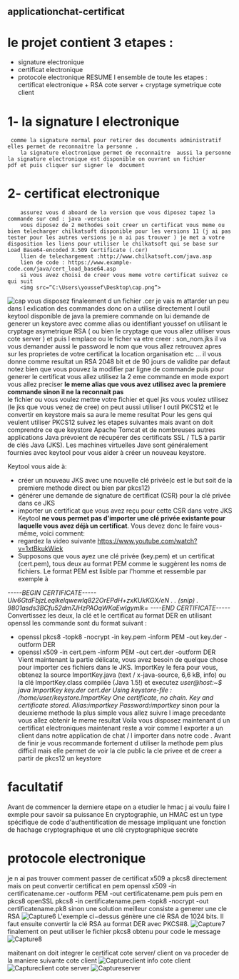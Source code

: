
## applicationchat-certificat 
# le projet contient 3 etapes :
  - signature electronique
  - certificat electronique
  - protocole electronique 
    RESUME l ensemble de toute les etapes : certificat electronique + RSA cote server + cryptage symetrique cote client 
 
# 1- la signature l electronique 
     comme la signature normal pour retirer des documents administratif elles permet de reconnaitre la personne .
        la signature electronique permet de reconnaitre  aussi la personne la signature electronique est disponible on ouvrant un fichier           pdf et puis cliquer sur signer le  document
        
# 2- certificat electronique 
        assurez vous d aboard de la version que vous diposez tapez la commande sur cmd : java -version 
        vous diposez de 2 methodes soit creer un certificat vous meme ou bien telecharger chilkatsoft disponible pour les versions 11 (j ai pas tester pour les autres versions je n ai pas trouver ) je met a votre disposition les liens pour utiliser le chilkatsoft qui se base sur  Load Base64-encoded X.509 Certificate (.cer)
        llien de telechargement :http://www.chilkatsoft.com/java.asp
        lien de code : https://www.example-code.com/java/cert_load_base64.asp
        si vous avez choisi de creer vous meme votre certificat suivez ce qui suit 
        <img src=“C:\Users\youssef\Desktop\cap.png”>
![cap](https://user-images.githubusercontent.com/47403132/84211363-79f61c80-aabb-11ea-81ef-a61bdfb432b8.png)
        vous disposez finaleement d un fichier .cer
        je vais m attarder un peu dans l exlication des commandes donc on a utilise directement l outil keytool disponible de java 
        la premiere commande on lui demande de generer un keystore avec comme alias ou identifiant youssef on utilisant le cryptage asymetrique RSA ( ou bien le cryptage que vous allez utiliser vous cote server ) et puis l emplace ou le ficher va etre creer : son_nom.jks
        il va vous demander aussi le password le nom que vous allez retrouvez apres sur les proprietes de votre certificat la location organisation etc ... il vous donne comme resultat un RSA 2048  bit et de 90 jours de validite par defaut notez bien que vous pouvez la modifier par ligne de commande 
        puis pour generer le certificat vous allez utilisez la 2 eme commande en mode export vous allez preciser 
        __le meme alias que vous avez utilisez avec la premiere commande sinon il ne la reconnait pas__        
        le fichier ou vous voulez  mettre votre fichier et quel jks vous voulez utilisez (le jks que vous venez de cree)
        on peut aussi utiliser l outil PKCS12 et le convertir en keystore mais sa aura le meme resultat 
        Pour les gens qui veulent utiliser PKCS12 suivez les etapes suivantes mais avant on doit comprendre ce que keystore
        Apache Tomcat et de nombreuses autres applications Java prévoient de récupérer des certificats SSL / TLS à partir de clés Java           (JKS). Les machines virtuelles Jave sont généralement fournies avec keytool pour vous aider à créer un nouveau keystore.

Keytool vous aide à:

- créer un nouveau JKS avec une nouvelle clé privée(c est le but soit de la premiere methode direct ou bien par pkcs12)
- générer une demande de signature de certificat (CSR) pour la clé privée dans ce JKS
- importer un certificat que vous avez reçu pour cette CSR dans votre JKS
Keytool __ne vous permet pas d'importer une clé privée existante pour laquelle vous avez déjà un certificat__.
Vous devez donc le faire vous-même, voici comment:
 - regardez la video suivante https://www.youtube.com/watch?v=1xtBkukWiek
 - Supposons que vous ayez une clé privée (key.pem) et un certificat (cert.pem), tous deux au format PEM comme le suggèrent les noms de fichiers.
 Le format PEM est  lisible par l'homme  et ressemble par exemple à
 
 *-----BEGIN CERTIFICATE-----
Ulv6GtdFbjzLeqlkelqwewlq822OrEPdH+zxKUkKGX/eN
.
. (snip)
.
9801asds3BCfu52dm7JHzPAOqWKaEwIgymlk=
----END CERTIFICATE-----*
Convertissez les deux, la clé et le certificat au format DER en utilisant openssl
les commande sont du format suivant :
 - openssl pkcs8 -topk8 -nocrypt -in key.pem -inform PEM -out key.der -outform DER
 - openssl x509 -in cert.pem -inform PEM -out cert.der -outform DER
 Vient maintenant la partie délicate, vous avez besoin de quelque chose pour importer ces fichiers dans le JKS. ImportKey le fera pour vous, obtenez la source ImportKey.java (text / x-java-source, 6,6 kB, info) ou la clé ImportKey.class compilée (Java 1.5!) et executez 
 *user@host:~$ java ImportKey key.der cert.der
Using keystore-file : /home/user/keystore.ImportKey
One certificate, no chain.
Key and certificate stored.
Alias:importkey  Password:importkey*
sinon pour la deuxieme methode la plus simple vous allez suivre l image precedante vous allez obtenir le meme resultat
Voila vous disposez maintenant d un certificat electroniques maintenant reste a voir comme l exporter a un client dans notre application de chat / l importer dans notre code .
Avant de finir je vous recommande fortement d utiliser la methode pem plus difficil mais elle permet de voir la cle public la cle privee et de creer a partir de pkcs12 un keystore
# facultatif
Avant de commencer la derniere etape on a etudier le hmac j ai voulu faire l exmple pour savoir sa puissance 
En cryptographie, un HMAC est un type spécifique de code d'authentification de message impliquant une fonction de hachage cryptographique et une clé cryptographique secrète




# protocole electronique 
je n ai pas trouver comment passer de certificat x509 a pkcs8 directement mais on peut convertir certificat en pem
openssl x509 -in certificatename.cer -outform PEM -out certificatename.pem
puis pem en pkcs8
openSSL pkcs8 -in certificatename.pem -topk8 -nocrypt -out certificatename.pk8
sinon une solution meilleur consiste a generer une cle RSA
![Capture6](https://user-images.githubusercontent.com/47403132/84516734-7edeea00-acce-11ea-8546-318aa598af4d.PNG)
L'exemple ci−dessus génère une clé RSA de 1024 bits.
Il faut ensuite convertir la clé RSA au format DER avec PKCS#8.
![Capture7](https://user-images.githubusercontent.com/47403132/84516867-b3eb3c80-acce-11ea-94a9-a9e48de5b57b.PNG)
finalement on peut utiliser le fichier pkcs8 obtenu pour code le message 
![Capture8](https://user-images.githubusercontent.com/47403132/84516875-b64d9680-acce-11ea-8d28-2041d4f1cb69.PNG)


maitenant on doit integrer le certificat cote server/ client on va proceder de la maniere suivante 
cote client
![Captureclient](https://user-images.githubusercontent.com/47403132/84697654-d25f6b00-af4e-11ea-8488-f5006466ebdb.PNG)
info cote client 
![Captureclient](https://user-images.githubusercontent.com/47403132/84697654-d25f6b00-af4e-11ea-8488-f5006466ebdb.PNG)
cote server 
![Captureserver](https://user-images.githubusercontent.com/47403132/84698040-6e897200-af4f-11ea-9aa6-39679588fa9b.PNG)


